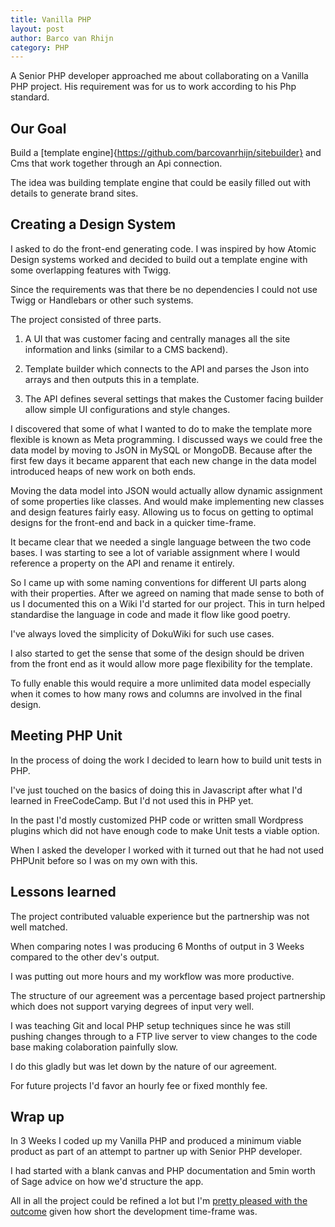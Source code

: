```yaml
---
title: Vanilla PHP
layout: post
author: Barco van Rhijn
category: PHP
---
```

A Senior PHP developer approached me about collaborating on a Vanilla PHP project. His requirement was for us to work according to his Php standard. 

## Our Goal
Build a [template engine]{https://github.com/barcovanrhijn/sitebuilder} and Cms that work together through an Api connection.

The idea was building template engine that could be easily filled out with details to generate brand sites. 

## Creating a Design System

I asked to do the front-end generating code. I was inspired by how Atomic Design systems worked and decided to build out a template engine with some overlapping features with Twigg. 

Since the requirements was that there be no dependencies I could not use Twigg or Handlebars or other such systems. 

The project consisted of three parts. 

1. A UI that was customer facing and centrally manages all the site information and links (similar to a CMS backend). 

2. Template builder which connects to the API and parses the Json into arrays and then outputs this in a template. 

3. The API defines several settings that makes the Customer facing builder allow simple UI configurations and style changes.

I discovered that some of what I wanted to do to make the template more flexible is known as Meta programming. I discussed ways we could free the data model by moving to JsON in MySQL or MongoDB. Because after the first few days it became apparent that each new change in the data model introduced heaps of new work on both ends.

Moving the data model into JSON would actually allow dynamic assignment of some properties like classes. And would make implementing new classes and design features fairly easy. Allowing us to focus on getting to optimal designs for the front-end and back in a quicker time-frame.

It became clear that we needed a single language between the two code bases. I was starting to see a lot of variable assignment where I would reference a property on the API and rename it entirely.

So I came up with some naming conventions for different UI parts along with their properties. After we agreed on naming that made sense to both of us I documented this on a Wiki I'd started for our project. This in turn helped standardise the language in code and made it flow like good poetry.

I've always loved the simplicity of DokuWiki for such use cases.

I also started to get the sense that some of the design should be driven from the front end as it would allow more page flexibility for the template. 

To fully enable this would require a more unlimited data model especially when it comes to how many rows and columns are involved in the final design.

## Meeting PHP Unit
In the process of doing the work I decided to learn how to build unit tests in PHP. 

I've just touched on the basics of doing this in Javascript after what I'd learned in FreeCodeCamp. But I'd not used this in PHP yet. 

In the past I'd mostly customized PHP code or written small Wordpress plugins which did not have enough code to make Unit tests a viable option. 

When I asked the developer I worked with it turned out that he had not used PHPUnit before so I was on my own with this. 

## Lessons learned

The project contributed valuable experience but the partnership was not well matched. 

When comparing notes I was producing 6 Months of output in 3 Weeks compared to the other dev's output. 

I was putting out more hours and my workflow was more productive. 

The structure of our agreement was a percentage based project partnership which does not support varying degrees of input very well.

I was teaching Git and local PHP setup techniques since he was still pushing changes through to a FTP live server to view changes to the code base making colaboration painfully slow. 

I do this gladly but was let down by the nature of our agreement.

For future projects I'd favor an hourly fee or fixed monthly fee.

## Wrap up

In 3 Weeks I coded up my Vanilla PHP and produced a minimum viable product as part of an attempt to partner up with Senior PHP developer. 

I had started with a blank canvas and PHP documentation and 5min worth of Sage advice on how we'd structure the app.

All in all the project could be refined a lot but I'm [pretty pleased with the outcome](https://github.com/barcovanrhijn/sitebuilder) given how short the development time-frame was. 

  